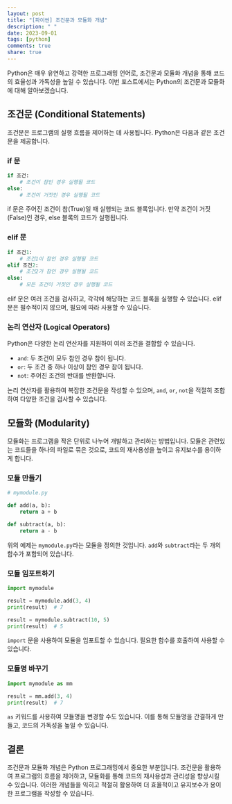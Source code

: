 ```yaml
---
layout: post
title: "[파이썬] 조건문과 모듈화 개념"
description: " "
date: 2023-09-01
tags: [python]
comments: true
share: true
---
```


Python은 매우 유연하고 강력한 프로그래밍 언어로, 조건문과 모듈화 개념을 통해 코드의 효율성과 가독성을 높일 수 있습니다. 이번 포스트에서는 Python의 조건문과 모듈화에 대해 알아보겠습니다.

## 조건문 (Conditional Statements)

조건문은 프로그램의 실행 흐름을 제어하는 데 사용됩니다. Python은 다음과 같은 조건문을 제공합니다.

### if 문

```python
if 조건:
    # 조건이 참인 경우 실행될 코드
else:
    # 조건이 거짓인 경우 실행될 코드
```

if 문은 주어진 조건이 참(True)일 때 실행되는 코드 블록입니다. 만약 조건이 거짓(False)인 경우, else 블록의 코드가 실행됩니다.

### elif 문

```python
if 조건1:
    # 조건1이 참인 경우 실행될 코드
elif 조건2:
    # 조건2가 참인 경우 실행될 코드
else:
    # 모든 조건이 거짓인 경우 실행될 코드
```

elif 문은 여러 조건을 검사하고, 각각에 해당하는 코드 블록을 실행할 수 있습니다. elif 문은 필수적이지 않으며, 필요에 따라 사용할 수 있습니다.

### 논리 연산자 (Logical Operators)

Python은 다양한 논리 연산자를 지원하여 여러 조건을 결합할 수 있습니다.

- `and`: 두 조건이 모두 참인 경우 참이 됩니다.
- `or`: 두 조건 중 하나 이상이 참인 경우 참이 됩니다.
- `not`: 주어진 조건의 반대를 반환합니다.

논리 연산자를 활용하여 복잡한 조건문을 작성할 수 있으며, `and`, `or`, `not`을 적절히 조합하여 다양한 조건을 검사할 수 있습니다.

## 모듈화 (Modularity)

모듈화는 프로그램을 작은 단위로 나누어 개발하고 관리하는 방법입니다. 모듈은 관련있는 코드들을 하나의 파일로 묶은 것으로, 코드의 재사용성을 높이고 유지보수를 용이하게 합니다.

### 모듈 만들기

```python
# mymodule.py

def add(a, b):
    return a + b

def subtract(a, b):
    return a - b
```

위의 예제는 `mymodule.py`라는 모듈을 정의한 것입니다. `add`와 `subtract`라는 두 개의 함수가 포함되어 있습니다.

### 모듈 임포트하기

```python
import mymodule

result = mymodule.add(3, 4)
print(result)  # 7

result = mymodule.subtract(10, 5)
print(result)  # 5
```

`import` 문을 사용하여 모듈을 임포트할 수 있습니다. 필요한 함수를 호출하여 사용할 수 있습니다.

### 모듈명 바꾸기

```python
import mymodule as mm

result = mm.add(3, 4)
print(result)  # 7
```

`as` 키워드를 사용하여 모듈명을 변경할 수도 있습니다. 이를 통해 모듈명을 간결하게 만들고, 코드의 가독성을 높일 수 있습니다.

## 결론

조건문과 모듈화 개념은 Python 프로그래밍에서 중요한 부분입니다. 조건문을 활용하여 프로그램의 흐름을 제어하고, 모듈화를 통해 코드의 재사용성과 관리성을 향상시킬 수 있습니다. 이러한 개념들을 익히고 적절히 활용하여 더 효율적이고 유지보수가 용이한 프로그램을 작성할 수 있습니다.